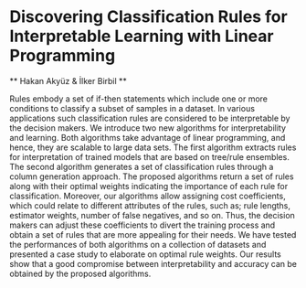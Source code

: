 # Discovering Classification Rules for Interpretable Learning with Linear Programming

** Hakan Akyüz & İlker Birbil **

Rules embody a set of if-then statements which include one or more conditions to classify a subset of samples in a dataset. In various applications such classification rules are considered to be interpretable by the decision makers. We introduce two new   algorithms for interpretability and learning. Both algorithms take  advantage of linear programming, and hence, they are scalable to large data sets. The first algorithm extracts rules for interpretation of trained models that are based on tree/rule ensembles. The second algorithm generates a set of classification rules through a column generation approach. The proposed algorithms return a set of rules along with their optimal weights indicating the importance of each rule for classification.  Moreover, our algorithms allow assigning cost coefficients, which could relate to different attributes of the rules, such as; rule lengths, estimator weights, number of false negatives, and so on.  Thus, the decision makers can adjust these coefficients to divert the training process and obtain a set of rules that are more appealing for their needs. We have tested the performances of both algorithms on a collection of datasets and presented a case study to elaborate on optimal rule weights. Our results show that a good compromise between interpretability and accuracy can be obtained by the proposed algorithms.
